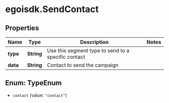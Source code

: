 # egoisdk.SendContact

## Properties

Name | Type | Description | Notes
------------ | ------------- | ------------- | -------------
**type** | **String** | Use this segment type to send to a specific contact | 
**data** | **String** | Contact to send the campaign | 



## Enum: TypeEnum


* `contact` (value: `"contact"`)




